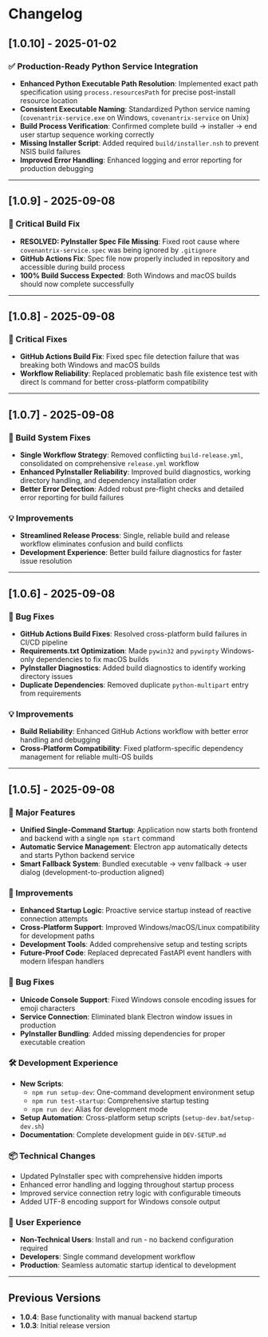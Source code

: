 # Changelog

## [1.0.10] - 2025-01-02

### ✅ Production-Ready Python Service Integration
- **Enhanced Python Executable Path Resolution**: Implemented exact path specification using `process.resourcesPath` for precise post-install resource location
- **Consistent Executable Naming**: Standardized Python service naming (`covenantrix-service.exe` on Windows, `covenantrix-service` on Unix)
- **Build Process Verification**: Confirmed complete build → installer → end user startup sequence working correctly
- **Missing Installer Script**: Added required `build/installer.nsh` to prevent NSIS build failures
- **Improved Error Handling**: Enhanced logging and error reporting for production debugging

---

## [1.0.9] - 2025-09-08

### 🎯 Critical Build Fix
- **RESOLVED: PyInstaller Spec File Missing**: Fixed root cause where `covenantrix-service.spec` was being ignored by `.gitignore`
- **GitHub Actions Fix**: Spec file now properly included in repository and accessible during build process
- **100% Build Success Expected**: Both Windows and macOS builds should now complete successfully

---

## [1.0.8] - 2025-09-08

### 🔧 Critical Fixes
- **GitHub Actions Build Fix**: Fixed spec file detection failure that was breaking both Windows and macOS builds
- **Workflow Reliability**: Replaced problematic bash file existence test with direct ls command for better cross-platform compatibility

---

## [1.0.7] - 2025-09-08

### 🔧 Build System Fixes
- **Single Workflow Strategy**: Removed conflicting `build-release.yml`, consolidated on comprehensive `release.yml` workflow
- **Enhanced PyInstaller Reliability**: Improved build diagnostics, working directory handling, and dependency installation order
- **Better Error Detection**: Added robust pre-flight checks and detailed error reporting for build failures

### 💡 Improvements
- **Streamlined Release Process**: Single, reliable build and release workflow eliminates confusion and build conflicts
- **Development Experience**: Better build failure diagnostics for faster issue resolution

---

## [1.0.6] - 2025-09-08

### 🔧 Bug Fixes
- **GitHub Actions Build Fixes**: Resolved cross-platform build failures in CI/CD pipeline
- **Requirements.txt Optimization**: Made `pywin32` and `pywinpty` Windows-only dependencies to fix macOS builds
- **PyInstaller Diagnostics**: Added build diagnostics to identify working directory issues
- **Duplicate Dependencies**: Removed duplicate `python-multipart` entry from requirements

### 💡 Improvements 
- **Build Reliability**: Enhanced GitHub Actions workflow with better error handling and debugging
- **Cross-Platform Compatibility**: Fixed platform-specific dependency management for reliable multi-OS builds

---

## [1.0.5] - 2025-09-08

### 🚀 Major Features
- **Unified Single-Command Startup**: Application now starts both frontend and backend with a single `npm start` command
- **Automatic Service Management**: Electron app automatically detects and starts Python backend service
- **Smart Fallback System**: Bundled executable → venv fallback → user dialog (development-to-production aligned)

### 🔧 Improvements
- **Enhanced Startup Logic**: Proactive service startup instead of reactive connection attempts
- **Cross-Platform Support**: Improved Windows/macOS/Linux compatibility for development paths
- **Development Tools**: Added comprehensive setup and testing scripts
- **Future-Proof Code**: Replaced deprecated FastAPI event handlers with modern lifespan handlers

### 🐛 Bug Fixes
- **Unicode Console Support**: Fixed Windows console encoding issues for emoji characters
- **Service Connection**: Eliminated blank Electron window issues in production
- **PyInstaller Bundling**: Added missing dependencies for proper executable creation

### 🛠️ Development Experience
- **New Scripts**:
  - `npm run setup-dev`: One-command development environment setup
  - `npm run test-startup`: Comprehensive startup testing
  - `npm run dev`: Alias for development mode
- **Setup Automation**: Cross-platform setup scripts (`setup-dev.bat`/`setup-dev.sh`)
- **Documentation**: Complete development guide in `DEV-SETUP.md`

### 📦 Technical Changes
- Updated PyInstaller spec with comprehensive hidden imports
- Enhanced error handling and logging throughout startup process  
- Improved service connection retry logic with configurable timeouts
- Added UTF-8 encoding support for Windows console output

### 🎯 User Experience
- **Non-Technical Users**: Install and run - no backend configuration required
- **Developers**: Single command development workflow
- **Production**: Seamless automatic startup identical to development

---

## Previous Versions
- **1.0.4**: Base functionality with manual backend startup
- **1.0.3**: Initial release version
